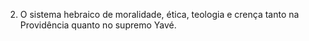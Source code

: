 ﻿2. O sistema hebraico de moralidade, ética, teologia e crença tanto na Providência quanto no supremo Yavé.